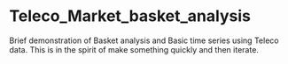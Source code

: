 # Teleco_Market_basket_analysis
Brief demonstration of Basket analysis and Basic time series using Teleco data. This is in the spirit of make something quickly and then iterate. 
